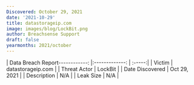 ```yaml
---
Discovered: October 29, 2021
date: '2021-10-29'
title: datastorageip.com
image: images/blog/LockBit.png
author: Breachsense Support
draft: false
yearmonths: 2021/october
---
```


| Data Breach Report------------:   |:-------------:    | :-----:|
| Victim    | datastorageip.com      | 
| Threat Actor    | LockBit      | 
| Date Discovered    | Oct 29, 2021      | 
| Description    | N/A      | 
| Leak Size    | N/A      | 

